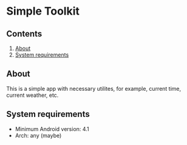 # Simple Toolkit
## Contents
1. [About](Simple%20Toolkit#about)
2. [System requirements](Simple%20Toolkit#System%20requirements)
## About
This is a simple app with necessary utilites, for example, current time, current weather, etc.
## System requirements
* Minimum Android version: 4.1
* Arch: any (maybe)
